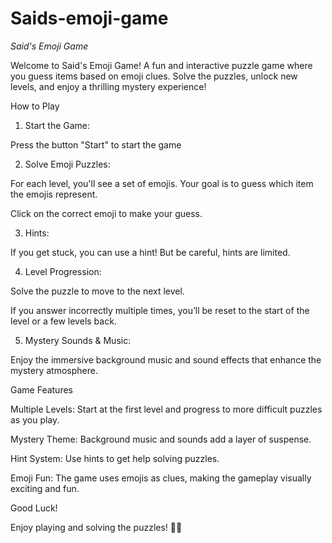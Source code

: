 # Saids-emoji-game
*Said's Emoji Game*

Welcome to Said's Emoji Game! A fun and interactive puzzle game where you guess items based on emoji clues. Solve the puzzles, unlock new levels, and enjoy a thrilling mystery experience!

How to Play

1. Start the Game:

Press the button "Start" to start the game



2. Solve Emoji Puzzles:

For each level, you'll see a set of emojis. Your goal is to guess which item the emojis represent.

Click on the correct emoji to make your guess.



3. Hints:

If you get stuck, you can use a hint! But be careful, hints are limited.



4. Level Progression:

Solve the puzzle to move to the next level.

If you answer incorrectly multiple times, you’ll be reset to the start of the level or a few levels back.



5. Mystery Sounds & Music:

Enjoy the immersive background music and sound effects that enhance the mystery atmosphere.







Game Features

Multiple Levels: Start at the first level and progress to more difficult puzzles as you play.

Mystery Theme: Background music and sounds add a layer of suspense.

Hint System: Use hints to get help solving puzzles.

Emoji Fun: The game uses emojis as clues, making the gameplay visually exciting and fun.




Good Luck!

Enjoy playing and solving the puzzles! 🎉🎊
